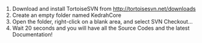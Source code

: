   1. Download and install TortoiseSVN from http://tortoisesvn.net/downloads
  1. Create an empty folder named KedrahCore
  1. Open the folder, right-click on a blank area, and select SVN Checkout...
  1. Wait 20 seconds and you will have all the Source Codes and the latest Documentation!